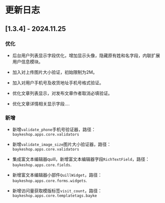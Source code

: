 # 更新日志

## [1.3.4] - 2024.11.25

### 优化

* 后台用户列表显示字段优化，增加显示头像，隐藏原有姓和名字段，内联扩展用户信息模块。

* 加入对上传图片大小验证，初始限制为2M。

* 加入对用户手机号及收货地址手机号格式验证。

* 优化文章列表显示，对发布文章作者取消必填验证。

* 优化文章详情相关显示字段....

### 新增

* 新增`validate_phone`手机号验证器，路径：`baykeshop.apps.core.validators`

* 新增`validate_image_size`图片大小验证器，路径：`baykeshop.apps.core.validators`

* 集成富文本编辑器quill，新增富文本编辑器字段`RichTextField`，路径：`baykeshop.apps.core.fields`.

* 新增富文本编辑器小部件`QuillWidget`，路径：`baykeshop.apps.core.forms.widgets`.

* 新增访问量获取模版标签`visit_count`，路径：`baykeshop.apps.core.templatetags.bayke`

